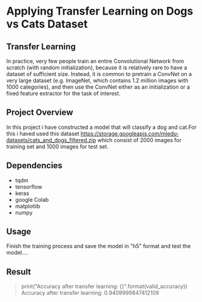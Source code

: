 # Applying Transfer Learning on Dogs vs Cats Dataset

## Transfer Learning 
In practice, very few people train an entire Convolutional Network from scratch (with random initialization), because it is relatively rare to have a dataset of sufficient size. Instead, it is common to pretrain a ConvNet on a very large dataset (e.g. ImageNet, which contains 1.2 million images with 1000 categories), and then use the ConvNet either as an initialization or a fixed feature extractor for the task of interest.

## Project Overview
In this project i have constructed a model that will classify a dog and cat.For this i haved used this dataset https://storage.googleapis.com/mledu-datasets/cats_and_dogs_filtered.zip which consist of 2000 images for training set and 1000 images for test set.

## Dependencies
- tqdm
- tensorflow
- keras
- google Colab
- matplotlib
- numpy

## Usage
Finish the training process and save the model in "h5" format and test the model....

## Result
> print("Accuracy after transfer learning: {}".format(valid_accuracy))
> Accuracy after transfer learning: 0.9409999847412109
